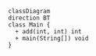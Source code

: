 ```mermaid
classDiagram
direction BT
class Main {
  + add(int, int) int
  + main(String[]) void
}
```

